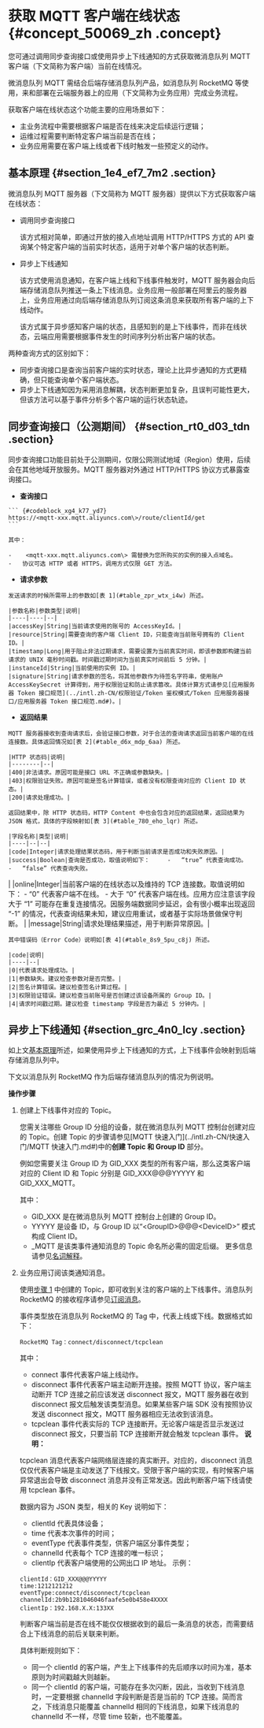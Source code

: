 # 获取 MQTT 客户端在线状态 {#concept_50069_zh .concept}

您可通过调用同步查询接口或使用异步上下线通知的方式获取微消息队列 MQTT 客户端（下文简称为客户端）当前在线情况。

 微消息队列 MQTT 需结合后端存储消息队列产品，如消息队列 RocketMQ 等使用，来和部署在云端服务器上的应用（下文简称为业务应用）完成业务流程。

获取客户端在线状态这个功能主要的应用场景如下：

-   主业务流程中需要根据客户端是否在线来决定后续运行逻辑；
-   运维过程需要判断特定客户端当前是否在线；
-   业务应用需要在客户端上线或者下线时触发一些预定义的动作。

## 基本原理 {#section_1e4_ef7_7m2 .section}

 微消息队列 MQTT 服务器（下文简称为 MQTT 服务器）提供以下方式获取客户端在线状态：

-   调用同步查询接口

    该方式相对简单，即通过开放的接入点地址调用 HTTP/HTTPS 方式的 API 查询某个特定客户端的当前实时状态，适用于对单个客户端的状态判断。

-   异步上下线通知

    该方式使用消息通知，在客户端上线和下线事件触发时，MQTT 服务器会向后端存储消息队列推送一条上下线消息。业务应用一般部署在阿里云的服务器上，业务应用通过向后端存储消息队列订阅这条消息来获取所有客户端的上下线动作。

    该方式属于异步感知客户端的状态，且感知到的是上下线事件，而非在线状态，云端应用需要根据事件发生的时间序列分析出客户端的状态。


两种查询方式的区别如下：

-   同步查询接口是查询当前客户端的实时状态，理论上比异步通知的方式更精确，但只能查询单个客户端状态。
-   异步上下线通知因为采用消息解耦，状态判断更加复杂，且误判可能性更大，但该方法可以基于事件分析多个客户端的运行状态轨迹。

## 同步查询接口（公测期间） {#section_rt0_d03_tdn .section}

同步查询接口功能目前处于公测期间，仅限公网测试地域（Region）使用，后续会在其他地域开放服务。MQTT 服务器对外通过 HTTP/HTTPS 协议方式暴露查询接口。

-    **查询接口** 

    ``` {#codeblock_xg4_k77_yd7}
    https://<mqtt-xxx.mqtt.aliyuncs.com\>/route/clientId/get 
    ```

    其中：

    -    <mqtt-xxx.mqtt.aliyuncs.com\> 需替换为您所购买的实例的接入点域名。
    -   协议可选 HTTP 或者 HTTPS，调用方式仅限 GET 方法。
-    **请求参数** 

    发送请求的时候所需带上的参数如[表 1](#table_zpr_wtx_i4w) 所述。

    |参数名称|参数类型|说明|
    |----|----|--|
    |accessKey|String|当前请求使用的账号的 AccessKeyId。|
    |resource|String|需要查询的客户端 Client ID，只能查询当前账号拥有的 Client ID。|
    |timestamp|Long|用于阻止非法过期请求，需要设置为当前真实时间，即该参数即构建当前请求的 UNIX 毫秒时间戳。时间戳过期时间为当前真实时间前后 5 分钟。|
    |instanceId|String|当前使用的实例 ID。|
    |signature|String|请求参数的签名，将其他参数作为待签名字符串，使用账户 AccessKeySecret 计算得到，用于权限验证和防止请求篡改。具体计算方式请参见[应用服务器 Token 接口规范](../intl.zh-CN/权限验证/Token 鉴权模式/Token 应用服务器接口/应用服务器 Token 接口规范.md#)。|

-    **返回结果** 

    MQTT 服务器接收到查询请求后，会验证接口参数，对于合法的查询请求返回当前客户端的在线连接数。具体返回情况如[表 2](#table_d6x_mdp_6aa) 所述。

    |HTTP 状态码|说明|
    |--------|--|
    |400|非法请求。原因可能是接口 URL 不正确或参数缺失。|
    |403|权限验证失败。原因可能是签名计算错误，或者没有权限查询对应的 Client ID 状态。|
    |200|请求处理成功。|

    返回结果中，除 HTTP 状态码，HTTP Content 中也会包含对应的返回结果，返回结果为 JSON 格式，具体的字段映射如[表 3](#table_780_eho_lqr) 所述。

    |字段名称|类型|说明|
    |----|--|--|
    |code|Integer|请求处理结果状态码，用于判断当前请求是否成功和失败原因。|
    |success|Boolean|查询是否成功，取值说明如下：     -   “true” 代表查询成功。
    -   “false” 代表查询失败。
 |
    |online|Integer|当前客户端的在线状态以及维持的 TCP 连接数。取值说明如下：     -   “0” 代表客户端不在线。
    -   大于 “0” 代表客户端在线。应用方应注意该字段大于 “1” 可能存在重复连接情况。因服务端数据同步延迟，会有很小概率出现返回 “-1” 的情况，代表查询结果未知，建议应用重试，或者基于实际场景做保守判断。
 |
    |message|String|请求处理结果描述，用于判断异常原因。|

    其中错误码（Error Code）说明如[表 4](#table_8s9_5pu_c8j) 所述。

    |code|说明|
    |----|--|
    |0|代表请求处理成功。|
    |1|参数缺失。建议检查参数对是否完整。|
    |2|签名计算错误。建议检查签名计算过程。|
    |3|权限验证错误。建议检查当前账号是否创建过该设备所属的 Group ID。|
    |4|请求时间戳过期。建议检查 timestamp 字段是否为最近 5 分钟内。|


## 异步上下线通知 {#section_grc_4n0_lcy .section}

如上文[基本原理](#section_1e4_ef7_7m2)所述，如果使用异步上下线通知的方式，上下线事件会映射到后端存储消息队列中。

下文以消息队列 RocketMQ 作为后端存储消息队列的情况为例说明。

 **操作步骤** 

1.  创建上下线事件对应的 Topic。

    您需关注哪些 Group ID 分组的设备，就在微消息队列 MQTT 控制台创建对应的 Topic。创建 Topic 的步骤请参见[MQTT 快速入门](../intl.zh-CN/快速入门/MQTT 快速入门.md#)中的**创建 Topic 和 Group ID** 部分。

    例如您需要关注 Group ID 为 GID\_XXX 类型的所有客户端，那么这类客户端对应的 Client ID 和 Topic 分别是 GID\_XXX@@@YYYYY 和 GID\_XXX\_MQTT。

    其中：

    -    GID\_XXX 是在微消息队列 MQTT 控制台上创建的 Group ID。
    -    YYYYY 是设备 ID，与 Group ID 以“<GroupID\>@@@<DeviceID\>” 模式构成 Client ID。
    -    \_MQTT 是该类事件通知消息的 Topic 命名所必需的固定后缀。
    更多信息请参见[名词解释](../intl.zh-CN/产品简介/名词解释.md#)。

2.  业务应用订阅该类通知消息。

    使用[步骤 1](#li_p5g_4qs_qnj) 中创建的 Topic，即可收到关注的客户端的上下线事件。消息队列 RocketMQ 的接收程序请参见[订阅消息](https://help.aliyun.com/document_detail/29551.html?spm=a2c4g.11186623.2.17.b6d83bcdcXvtmD)。

    事件类型放在消息队列 RocketMQ 的 Tag 中，代表上线或下线。数据格式如下：

     `RocketMQ Tag：connect/disconnect/tcpclean` 

    其中：

    -    connect 事件代表客户端上线动作。
    -    disconnect 事件代表客户端主动断开连接。按照 MQTT 协议，客户端主动断开 TCP 连接之前应该发送 disconnect 报文，MQTT 服务器在收到 disconnect 报文后触发该类型消息。如果某些客户端 SDK 没有按照协议发送 disconnect 报文，MQTT 服务器相应无法收到该消息。
    -    tcpclean 事件代表实际的 TCP 连接断开。无论客户端是否显示发送过 disconnect 报文，只要当前 TCP 连接断开就会触发 tcpclean 事件。
    **说明：** 

     tcpclean 消息代表客户端网络层连接的真实断开。对应的，disconnect 消息仅仅代表客户端是主动发送了下线报文。受限于客户端的实现，有时候客户端异常退出会导致 disconnect 消息并没有正常发送。因此判断客户端下线请使用 tcpclean 事件。

    数据内容为 JSON 类型，相关的 Key 说明如下：

    -    clientId 代表具体设备；
    -    time 代表本次事件的时间；
    -    eventType 代表事件类型，供客户端区分事件类型；
    -    channelId 代表每个 TCP 连接的唯一标识；
    -    clientIp 代表客户端使用的公网出口 IP 地址。
    示例：

    ``` {#codeblock_dyb_ddu_lpf}
    clientId：GID_XXX@@@YYYYY
    time:1212121212
    eventType:connect/disconnect/tcpclean
    channelId:2b9b1281046046faafe5e0b458e4XXXX
    clientIp：192.168.X.X:133XX     
    ```

    判断客户端当前是否在线不能仅仅根据收到的最后一条消息的状态，而需要结合上下线消息的前后关联来判断。

    具体判断规则如下：

    -   同一个 clientId 的客户端，产生上下线事件的先后顺序以时间为准，基本原则为时间戳越大则越新。
    -   同一个 clientId 的客户端，可能存在多次闪断，因此，当收到下线消息时，一定要根据 channelId 字段判断是否是当前的 TCP 连接。简而言之，下线消息只能覆盖 channelId 相同的下线消息，如果下线消息的 channelId 不一样，尽管 time 较新，也不能覆盖。

